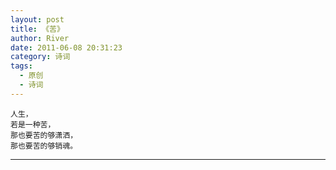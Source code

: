 ```yaml
---
layout: post
title: 《苦》
author: River
date: 2011-06-08 20:31:23
category: 诗词
tags:
  - 原创
  - 诗词
---
```


`人生，`  
`若是一种苦，`  
`那也要苦的够潇洒，`  
`那也要苦的够销魂。`

<!-- more -->

---
